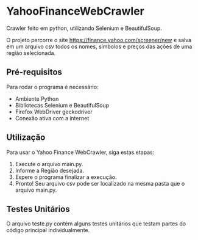# YahooFinanceWebCrawler
Crawler feito em python, utilizando Selenium e BeautifulSoup. 

O projeto percorre o site https://finance.yahoo.com/screener/new e salva em um arquivo csv todos os nomes, símbolos e preços das ações de uma região selecionada. 

## Pré-requisitos

Para rodar o programa é necessário:

- Ambiente Python
- Bibliotecas Selenium e BeautifulSoup
- Firefox WebDriver geckodriver
- Conexão ativa com a internet

## Utilização

Para usar o Yahoo Finance WebCrawler, siga estas etapas:

1. Execute o arquivo main.py.
2. Informe a Região desejada.
3. Espere o programa finalizar a execução.
4. Pronto! Seu arquivo csv pode ser localizado na mesma pasta que o arquivo main.py.

## Testes Unitários

O arquivo teste.py contém alguns testes unitários que testam partes do código principal individualmente.
